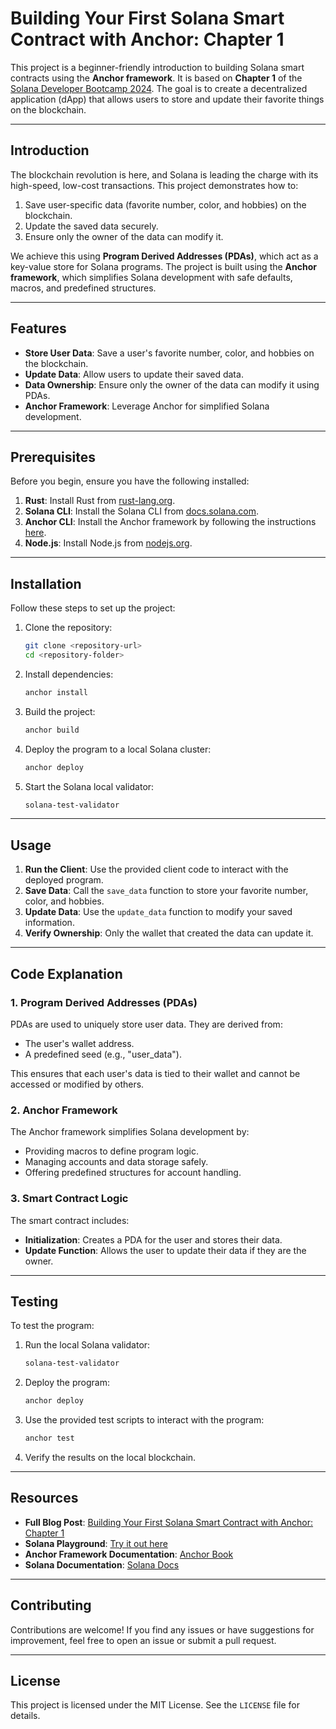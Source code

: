 # Building Your First Solana Smart Contract with Anchor: Chapter 1

This project is a beginner-friendly introduction to building Solana smart contracts using the **Anchor framework**. It is based on **Chapter 1** of the [Solana Developer Bootcamp 2024](https://sumitvekariya7.medium.com/building-your-first-solana-smart-contract-with-anchor-chapter-1-fd585ff21651). The goal is to create a decentralized application (dApp) that allows users to store and update their favorite things on the blockchain.

---

## **Introduction**

The blockchain revolution is here, and Solana is leading the charge with its high-speed, low-cost transactions. This project demonstrates how to:
1. Save user-specific data (favorite number, color, and hobbies) on the blockchain.
2. Update the saved data securely.
3. Ensure only the owner of the data can modify it.

We achieve this using **Program Derived Addresses (PDAs)**, which act as a key-value store for Solana programs. The project is built using the **Anchor framework**, which simplifies Solana development with safe defaults, macros, and predefined structures.

---

## **Features**

- **Store User Data**: Save a user's favorite number, color, and hobbies on the blockchain.
- **Update Data**: Allow users to update their saved data.
- **Data Ownership**: Ensure only the owner of the data can modify it using PDAs.
- **Anchor Framework**: Leverage Anchor for simplified Solana development.

---

## **Prerequisites**

Before you begin, ensure you have the following installed:

1. **Rust**: Install Rust from [rust-lang.org](https://www.rust-lang.org/).
2. **Solana CLI**: Install the Solana CLI from [docs.solana.com](https://docs.solana.com/cli/install-solana-cli-tools).
3. **Anchor CLI**: Install the Anchor framework by following the instructions [here](https://book.anchor-lang.com/chapter_2/installation.html).
4. **Node.js**: Install Node.js from [nodejs.org](https://nodejs.org/).

---

## **Installation**

Follow these steps to set up the project:

1. Clone the repository:
   ```bash
   git clone <repository-url>
   cd <repository-folder>
   ```

2. Install dependencies:
   ```bash
   anchor install
   ```

3. Build the project:
   ```bash
   anchor build
   ```

4. Deploy the program to a local Solana cluster:
   ```bash
   anchor deploy
   ```

5. Start the Solana local validator:
   ```bash
   solana-test-validator
   ```

---

## **Usage**

1. **Run the Client**: Use the provided client code to interact with the deployed program.
2. **Save Data**: Call the `save_data` function to store your favorite number, color, and hobbies.
3. **Update Data**: Use the `update_data` function to modify your saved information.
4. **Verify Ownership**: Only the wallet that created the data can update it.

---

## **Code Explanation**

### **1. Program Derived Addresses (PDAs)**
PDAs are used to uniquely store user data. They are derived from:
- The user's wallet address.
- A predefined seed (e.g., "user_data").

This ensures that each user's data is tied to their wallet and cannot be accessed or modified by others.

### **2. Anchor Framework**
The Anchor framework simplifies Solana development by:
- Providing macros to define program logic.
- Managing accounts and data storage safely.
- Offering predefined structures for account handling.

### **3. Smart Contract Logic**
The smart contract includes:
- **Initialization**: Creates a PDA for the user and stores their data.
- **Update Function**: Allows the user to update their data if they are the owner.

---

## **Testing**

To test the program:

1. Run the local Solana validator:
   ```bash
   solana-test-validator
   ```

2. Deploy the program:
   ```bash
   anchor deploy
   ```

3. Use the provided test scripts to interact with the program:
   ```bash
   anchor test
   ```

4. Verify the results on the local blockchain.

---

## **Resources**

- **Full Blog Post**: [Building Your First Solana Smart Contract with Anchor: Chapter 1](https://sumitvekariya7.medium.com/building-your-first-solana-smart-contract-with-anchor-chapter-1-fd585ff21651)
- **Solana Playground**: [Try it out here](https://beta.solpg.io/https://sumitvekariya7.medium.com/building-your-first-solana-smart-contract-with-anchor-chapter-1-fd585ff21651)
- **Anchor Framework Documentation**: [Anchor Book](https://book.anchor-lang.com/)
- **Solana Documentation**: [Solana Docs](https://docs.solana.com/)

---

## **Contributing**

Contributions are welcome! If you find any issues or have suggestions for improvement, feel free to open an issue or submit a pull request.

---

## **License**

This project is licensed under the MIT License. See the `LICENSE` file for details.
